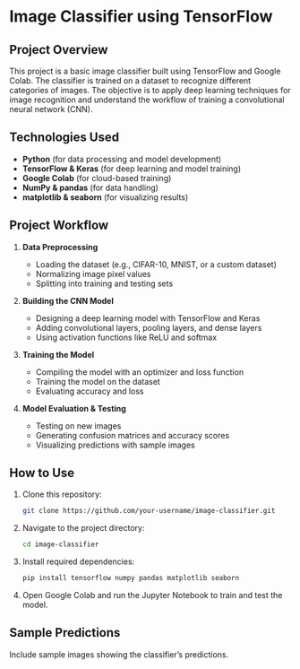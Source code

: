# Image Classifier using TensorFlow

## Project Overview
This project is a basic image classifier built using TensorFlow and Google Colab. The classifier is trained on a dataset to recognize different categories of images. The objective is to apply deep learning techniques for image recognition and understand the workflow of training a convolutional neural network (CNN).

## Technologies Used
- **Python** (for data processing and model development)
- **TensorFlow & Keras** (for deep learning and model training)
- **Google Colab** (for cloud-based training)
- **NumPy & pandas** (for data handling)
- **matplotlib & seaborn** (for visualizing results)

## Project Workflow
1. **Data Preprocessing**
   - Loading the dataset (e.g., CIFAR-10, MNIST, or a custom dataset)
   - Normalizing image pixel values
   - Splitting into training and testing sets

2. **Building the CNN Model**
   - Designing a deep learning model with TensorFlow and Keras
   - Adding convolutional layers, pooling layers, and dense layers
   - Using activation functions like ReLU and softmax

3. **Training the Model**
   - Compiling the model with an optimizer and loss function
   - Training the model on the dataset
   - Evaluating accuracy and loss

4. **Model Evaluation & Testing**
   - Testing on new images
   - Generating confusion matrices and accuracy scores
   - Visualizing predictions with sample images

## How to Use
1. Clone this repository:
   ```bash
   git clone https://github.com/your-username/image-classifier.git
   ```
2. Navigate to the project directory:
   ```bash
   cd image-classifier
   ```
3. Install required dependencies:
   ```bash
   pip install tensorflow numpy pandas matplotlib seaborn
   ```
4. Open Google Colab and run the Jupyter Notebook to train and test the model.

## Sample Predictions
Include sample images showing the classifier’s predictions.
